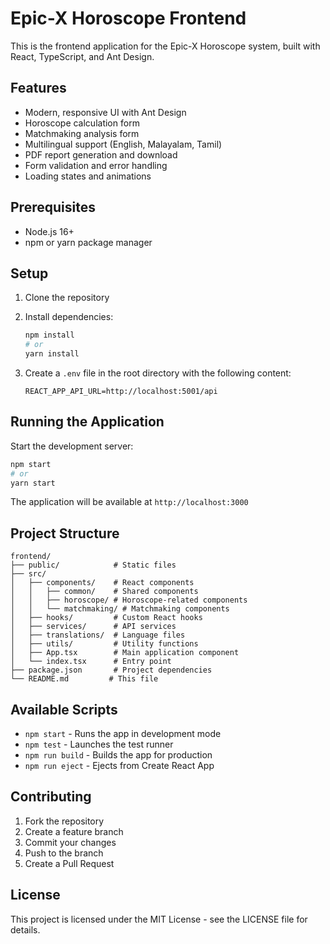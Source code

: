 # Epic-X Horoscope Frontend

This is the frontend application for the Epic-X Horoscope system, built with React, TypeScript, and Ant Design.

## Features

- Modern, responsive UI with Ant Design
- Horoscope calculation form
- Matchmaking analysis form
- Multilingual support (English, Malayalam, Tamil)
- PDF report generation and download
- Form validation and error handling
- Loading states and animations

## Prerequisites

- Node.js 16+
- npm or yarn package manager

## Setup

1. Clone the repository
2. Install dependencies:
   ```bash
   npm install
   # or
   yarn install
   ```

3. Create a `.env` file in the root directory with the following content:
   ```
   REACT_APP_API_URL=http://localhost:5001/api
   ```

## Running the Application

Start the development server:
```bash
npm start
# or
yarn start
```

The application will be available at `http://localhost:3000`

## Project Structure

```
frontend/
├── public/            # Static files
├── src/
│   ├── components/    # React components
│   │   ├── common/    # Shared components
│   │   ├── horoscope/ # Horoscope-related components
│   │   └── matchmaking/ # Matchmaking components
│   ├── hooks/         # Custom React hooks
│   ├── services/      # API services
│   ├── translations/  # Language files
│   ├── utils/         # Utility functions
│   ├── App.tsx        # Main application component
│   └── index.tsx      # Entry point
├── package.json       # Project dependencies
└── README.md         # This file
```

## Available Scripts

- `npm start` - Runs the app in development mode
- `npm test` - Launches the test runner
- `npm run build` - Builds the app for production
- `npm run eject` - Ejects from Create React App

## Contributing

1. Fork the repository
2. Create a feature branch
3. Commit your changes
4. Push to the branch
5. Create a Pull Request

## License

This project is licensed under the MIT License - see the LICENSE file for details.
